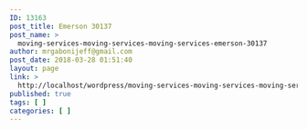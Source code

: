 ```yaml
---
ID: 13163
post_title: Emerson 30137
post_name: >
  moving-services-moving-services-moving-services-emerson-30137
author: mrgabonijeff@gmail.com
post_date: 2018-03-28 01:51:40
layout: page
link: >
  http://localhost/wordpress/moving-services-moving-services-moving-services-emerson-30137/
published: true
tags: [ ]
categories: [ ]
---
```

